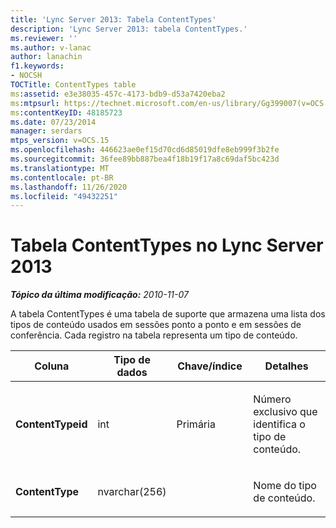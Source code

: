 ```yaml
---
title: 'Lync Server 2013: Tabela ContentTypes'
description: 'Lync Server 2013: tabela ContentTypes.'
ms.reviewer: ''
ms.author: v-lanac
author: lanachin
f1.keywords:
- NOCSH
TOCTitle: ContentTypes table
ms:assetid: e3e38035-457c-4173-bdb9-d53a7420eba2
ms:mtpsurl: https://technet.microsoft.com/en-us/library/Gg399007(v=OCS.15)
ms:contentKeyID: 48185723
ms.date: 07/23/2014
manager: serdars
mtps_version: v=OCS.15
ms.openlocfilehash: 446623ae0ef15d70cd6d85019dfe8eb999f3b2fe
ms.sourcegitcommit: 36fee89bb887bea4f18b19f17a8c69daf5bc423d
ms.translationtype: MT
ms.contentlocale: pt-BR
ms.lasthandoff: 11/26/2020
ms.locfileid: "49432251"
---
```

# <a name="contenttypes-table-in-lync-server-2013"></a>Tabela ContentTypes no Lync Server 2013

<div data-xmlns="http://www.w3.org/1999/xhtml">

<div class="topic" data-xmlns="http://www.w3.org/1999/xhtml" data-msxsl="urn:schemas-microsoft-com:xslt" data-cs="https://msdn.microsoft.com/">

<div data-asp="https://msdn2.microsoft.com/asp">



</div>

<div id="mainSection">

<div id="mainBody">

<span> </span>

_**Tópico da última modificação:** 2010-11-07_

A tabela ContentTypes é uma tabela de suporte que armazena uma lista dos tipos de conteúdo usados em sessões ponto a ponto e em sessões de conferência. Cada registro na tabela representa um tipo de conteúdo.


<table>
<colgroup>
<col style="width: 25%" />
<col style="width: 25%" />
<col style="width: 25%" />
<col style="width: 25%" />
</colgroup>
<thead>
<tr class="header">
<th>Coluna</th>
<th>Tipo de dados</th>
<th>Chave/índice</th>
<th>Detalhes</th>
</tr>
</thead>
<tbody>
<tr class="odd">
<td><p><strong>ContentTypeid</strong></p></td>
<td><p>int</p></td>
<td><p>Primária</p></td>
<td><p>Número exclusivo que identifica o tipo de conteúdo.</p></td>
</tr>
<tr class="even">
<td><p><strong>ContentType</strong></p></td>
<td><p>nvarchar(256)</p></td>
<td> </td>
<td><p>Nome do tipo de conteúdo.</p></td>
</tr>
</tbody>
</table>


</div>

<span> </span>

</div>

</div>

</div>

